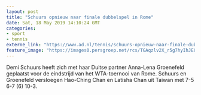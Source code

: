 ```yaml
---
layout: post
title: "Schuurs opnieuw naar finale dubbelspel in Rome"
date: Sat, 18 May 2019 14:10:24 GMT
categories: 
- sport 
- tennis 
externe_link: "https://www.ad.nl/tennis/schuurs-opnieuw-naar-finale-dubbelspel-in-rome~ae48828b/"
feature_image: "https://images0.persgroep.net/rcs/TGAqzlv2X_r5g7hyIhJEQ4GejOg/diocontent/141668928/_fitwidth/400/?appId=21791a8992982cd8da851550a453bd7f&quality=0.7"
---
```


Demi Schuurs heeft zich met haar Duitse partner Anna-Lena Groenefeld geplaatst voor de eindstrijd van het WTA-toernooi van Rome. Schuurs en Groenefeld versloegen Hao-Ching Chan en Latisha Chan uit Taiwan met 7-5 6-7 (6) 10-3.
